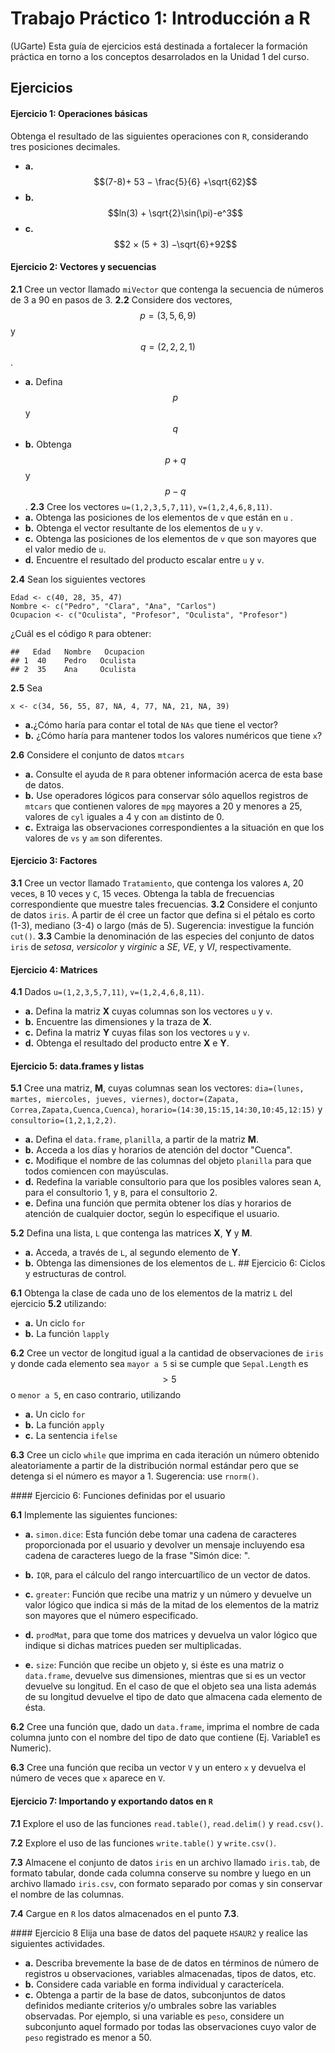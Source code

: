 # **Trabajo Práctico 1: Introducción a R**
(UGarte)
Esta guía de ejercicios está destinada a fortalecer la formación práctica en torno a los conceptos desarrolados en la Unidad 1 del curso.

## Ejercicios

#### Ejercicio 1: Operaciones básicas
Obtenga el resultado de las siguientes operaciones con `R`, considerando tres posiciones decimales.
- **a.** $$(7-8)+ 53 − \frac{5}{6} +\sqrt{62}$$
- **b.** $$ln(3) + \sqrt{2}\sin(\pi)-e^3$$
- **c.** $$2 × (5 + 3) −\sqrt{6}+92$$

#### Ejercicio 2: Vectores y secuencias
**2.1** Cree un vector llamado `miVector` que contenga la secuencia de números de 3 a 90 en pasos de 3.
**2.2** Considere dos vectores, $$p=(3,5,6,9)$$ y $$q=(2,2,2,1)$$.
  - **a.** Defina $$p$$ y $$q$$
  - **b.** Obtenga $$p+q$$ y $$p-q$$.
  **2.3**
Cree los vectores `u=(1,2,3,5,7,11)`, `v=(1,2,4,6,8,11)`.
- **a.** Obtenga las posiciones de los elementos de `v` que están en `u`
.
- **b.** Obtenga el vector resultante de los elementos de `u` y `v`.
- **c.** Obtenga las posiciones de los elementos de `v` que son mayores que el valor medio de  `u`.
- **d.** Encuentre el resultado del producto escalar entre `u` y `v`.

**2.4** Sean los siguientes vectores
```
Edad <- c(40, 28, 35, 47)
Nombre <- c("Pedro", "Clara", "Ana", "Carlos")
Ocupacion <- c("Oculista", "Profesor", "Oculista", "Profesor")
```
¿Cuál es el código `R` para obtener:

```
##   Edad   Nombre   Ocupacion
## 1  40    Pedro   Oculista
## 2  35    Ana     Oculista
```

**2.5** Sea

```
x <- c(34, 56, 55, 87, NA, 4, 77, NA, 21, NA, 39)
```

 - **a.**¿Cómo haría para contar el total de `NAs` que tiene el vector?
 - **b.** ¿Cómo haría para mantener todos los valores numéricos que tiene `x`?

 **2.6** Considere el conjunto de datos `mtcars`

 - **a.** Consulte el ayuda de `R` para obtener información acerca de esta base de datos.
 - **b.** Use operadores lógicos para conservar sólo aquellos registros de `mtcars` que contienen valores de `mpg` mayores a 20 y menores a 25, valores de `cyl` iguales a 4 y con `am` distinto de 0.
 - **c.** Extraiga las observaciones correspondientes a la situación en que los valores de `vs` y `am` son diferentes.  

#### Ejercicio 3: Factores
**3.1** Cree un vector llamado `Tratamiento`, que contenga los valores `A`, 20 veces, `B` 10 veces y `C`, 15 veces. Obtenga la tabla de frecuencias correspondiente que muestre tales frecuencias.
**3.2** Considere el conjunto de datos `iris`. A partir de él cree un factor que defina si el pétalo es corto (1-3), mediano (3-4) o largo (más de 5). Sugerencia: investigue la función `cut()`.
**3.3** Cambie la denominación de las especies del conjunto de datos `iris` de *setosa*, *versicolor* y *virginic* a *SE*, *VE*, y *VI*, respectivamente.


#### Ejercicio 4: Matrices

**4.1** Dados `u=(1,2,3,5,7,11)`, `v=(1,2,4,6,8,11)`.
- **a.** Defina la matriz **X** cuyas columnas son los vectores `u` y `v`.
- **b.** Encuentre las dimensiones y la traza de **X**.
- **c.** Defina la matriz **Y** cuyas filas son los vectores `u` y `v`.
- **d.** Obtenga el resultado del producto entre **X** e **Y**.

#### Ejercicio 5: data.frames y listas
**5.1** Cree una matriz, **M**, cuyas columnas sean los vectores: `dia=(lunes, martes, miercoles, jueves, viernes)`, `doctor=(Zapata, Correa,Zapata,Cuenca,Cuenca)`, `horario=(14:30,15:15,14:30,10:45,12:15)` y `consultorio=(1,2,1,2,2)`.

- **a.** Defina el `data.frame`, `planilla`, a partir de la matriz **M**.
- **b.** Acceda a los días y horarios de atención del doctor "Cuenca".
- **c.** Modifique el nombre de las columnas del objeto `planilla` para que todos comiencen con mayúsculas.
- **d.** Redefina la variable consultorio para que los posibles valores sean `A`, para el consultorio 1, y `B`, para el consultorio 2.
- **e.** Defina una función que permita obtener los días y horarios de atención de cualquier doctor, según lo especifique el usuario.

**5.2** Defina una lista, `L` que contenga las matrices **X**, **Y** y **M**.

- **a.** Acceda, a través de `L`, al segundo elemento de **Y**.
- **b.** Obtenga las dimensiones de los elementos de `L`.
## Ejercicio 6: Ciclos y estructuras de control.

**6.1** Obtenga la clase de cada uno de los elementos de la matriz `L` del ejercicio **5.2** utilizando:
  - **a.** Un ciclo `for`
  - **b.** La función `lapply`

**6.2** Cree un vector de longitud igual a la cantidad de observaciones de `iris` y donde cada elemento sea `mayor a 5` si se cumple que `Sepal.Length` es $$>5$$ o `menor a 5`, en caso contrario, utilizando
  - **a.** Un ciclo `for`
  - **b.** La función `apply`
  - **c.** La sentencia `ifelse`

**6.3** Cree un ciclo `while` que imprima en cada iteración un número obtenido aleatoriamente a partir de la distribución normal estándar pero que se detenga si el número es mayor a 1. Sugerencia: use `rnorm()`.  


#### Ejercicio 6: Funciones definidas por el usuario

**6.1** Implemente las siguientes funciones:
- **a.** `simon.dice`: Esta función debe tomar una cadena de caracteres proporcionada por el usuario y devolver un mensaje incluyendo esa cadena de caracteres luego de la frase "Simón dice: ".

- **b.** `IQR`, para el cálculo del rango intercuartílico de un vector de datos.

- **c.** `greater`: Función que recibe una matriz y un número y devuelve un valor lógico que indica si más de la mitad de los elementos de la matriz son mayores que el número especificado.

- **d.** `prodMat`, para que tome dos matrices y devuelva un valor lógico que indique si dichas matrices pueden ser multiplicadas.

- **e.** `size`: Función que recibe un objeto y, si éste es una matriz o `data.frame`, devuelve sus dimensiones, mientras que si es un vector devuelve su longitud. En el caso de que el objeto sea una lista además de su longitud devuelve el tipo de dato que almacena cada elemento de ésta.

**6.2** Cree una función que, dado un `data.frame`, imprima el nombre de cada columna junto con el nombre del tipo de dato que contiene (Ej. Variable1 es Numeric).

**6.3** Cree una función que reciba un vector `V` y un entero `x` y devuelva el número de veces que `x` aparece en `V`.

#### Ejercicio 7: Importando y exportando datos en `R`

**7.1** Explore el uso de las funciones `read.table()`, `read.delim()` y `read.csv()`.

**7.2** Explore el uso de las funciones `write.table()` y `write.csv()`.

**7.3** Almacene el conjunto de datos `iris` en un archivo llamado `iris.tab`, de formato tabular, donde cada columna conserve su nombre y luego en un archivo llamado `iris.csv`, con formato separado por comas y sin conservar el nombre de las columnas.

**7.4** Cargue en `R` los datos almacenados en el punto **7.3**.


#### Ejercicio 8
Elija una base de datos del paquete `HSAUR2` y realice las siguientes actividades.
- **a.** Describa brevemente la base de de datos en términos de número de registros u observaciones, variables almacenadas, tipos de datos, etc.
- **b.** Considere cada variable en forma individual y caracterícela.
- **c.** Obtenga a partir de la base de datos, subconjuntos de datos definidos mediante criterios y/o umbrales sobre las variables observadas. Por ejemplo, si una variable es `peso`, considere un subconjunto aquel formado por todas las observaciones cuyo valor de `peso` registrado es menor a 50.
